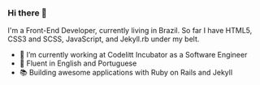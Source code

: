 ### Hi there 👋

I'm a Front-End Developer, currently living in Brazil. So far I have HTML5, CSS3 and SCSS, JavaScript, and Jekyll.rb under my belt.

- 🔭 I’m currently working at Codelitt Incubator as a Software Engineer
- :scroll: Fluent in English and Portuguese
- :books: Building awesome applications with Ruby on Rails and Jekyll

